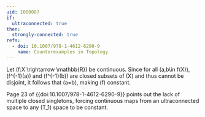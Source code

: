 ```yaml
---
uid: I000087
if:
  ultraconnected: true
then:
  strongly-connected: true
refs:
  - doi: 10.1007/978-1-4612-6290-9
    name: Counterexamples in Topology
---
```

Let \(f:X \rightarrow \mathbb{R}\) be continuous. Since for all \(a,b\in f(X)\),
\(f^{-1}(a)\) and \(f^{-1}(b)\) are closed subsets of \(X\) and thus cannot
be disjoint, it follows that \(a=b\), making \(f\) constant.

Page 23 of {{doi:10.1007/978-1-4612-6290-9}} points out the lack of multiple
closed singletons, forcing continuous maps from an ultraconnected space
to any \(T_1\) space to be constant.
